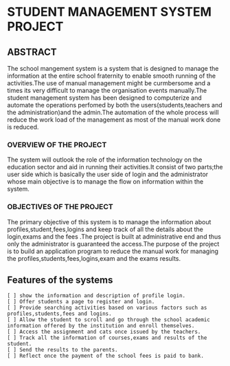 # STUDENT MANAGEMENT SYSTEM PROJECT  

## ABSTRACT  

The school mangement system is a system that is designed to manage the information at the entire school fraternity to enable smooth running of the activities.The use of manual management might be curmbersome and a times its very difficult to manage the organisation events manually.The student management system has been designed to computerize and automate the operations perfomed by both the users(students,teachers and the administration)and the admin.The automation of the whole process will reduce the work load of the management as most of the manual work done is reduced.

### OVERVIEW OF THE PROJECT

The system will outlook the role of the information technology on the education sector and aid in running their activities.It consist of two parts;the user side which is basically the user side of login and the administrator whose main objective is to manage the flow on information within the system.

### OBJECTIVES OF THE PROJECT

The primary objective of this system is to manage the information about profiles,student,fees,logins and keep track of all the details about the login,exams and the fees .The project is built at administrative end and thus only the administrator is guaranteed the access.The purpose of the project is to build an application program to reduce the manual work for managing the profiles,students,fees,logins,exam and the exams results.

## Features of the systems
    [ ] show the information and description of profile login.
    [ ] Offer students a page to register and login.
    [ ] Provide searching activities based on various factors such as profiles,students,fees and logins.
    [ ] Allow the student to scroll and go through the school academic information offered by the institution and enroll themselves.
    [ ] Access the assignment and cats once issued by the teachers.
    [ ] Track all the information of courses,exams and results of the student.
    [ ] Send the results to the parents.
    [ ] Reflect once the payment of the school fees is paid to bank.